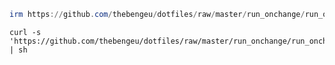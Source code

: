 ```powershell
irm https://github.com/thebengeu/dotfiles/raw/master/run_onchange/run_onchange_init.ps1 | iex
```

```console
curl -s 'https://github.com/thebengeu/dotfiles/raw/master/run_onchange/run_onchange_init.sh' | sh
```
